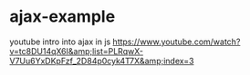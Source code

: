 # ajax-example
youtube intro into ajax in js https://www.youtube.com/watch?v=tc8DU14qX6I&amp;list=PLRqwX-V7Uu6YxDKpFzf_2D84p0cyk4T7X&amp;index=3
